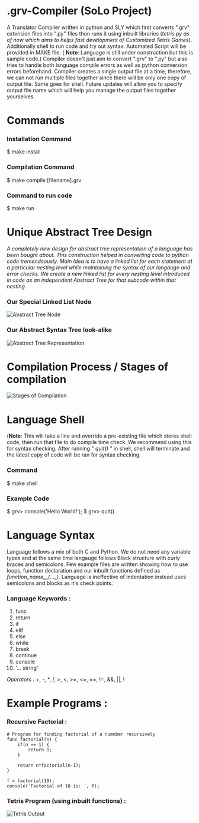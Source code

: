# .grv-Compiler (SoLo Project)
A Translator Compiler written in python and SLY which first converts ".grv" extension files into ".py" files then runs it using inbuilt libraries (*tetris.py as of now which aims to helps fast development of Customized Tetris Games*). Additionally shell to run code and try out syntax.  Automated Script will be provided in MAKE file. ( **Note**: Language is still under construction but this is sample code.) Compiler doesn't just aim to convert ".grv" to ".py" but also tries to handle both language compile errors as well as python conversion errors beforehand.
Compiler creates a single output file at a time, therefore, we can not run multiple files together since there will be only one copy of output file. Same goes for shell. Future updates will allow you to specify output file name which will help you manage the output files together yourselves.




# Commands 

### Installation Command
$ make install

### Compilation Command
$ make compile [filename].grv

### Command to run code
$ make run




# Unique Abstract Tree Design 
*A completely new design for abstract tree representation of a language has been bought about. This construction helped in converting code to python code tremendeously. Main Idea is to have a linked list for each statement at a particular nesting level while maintaining the syntax of our langauge and error checks. We create a new linked list for every nesting level introduced in code as an independent Abstract Tree for that subcode within that nesting.*
### Our Special Linked List Node
![Abstract Tree Node](https://drive.google.com/uc?export=view&id=1nP4XifUIF_DiQf_XICtR6goNdpiQHH5M)

### Our Abstract Syntax Tree **look-alike**
![Abstract Tree Representation](https://drive.google.com/uc?export=view&id=1b87zMRVHATy0JSgbgUMwKQM_jb13R6JB)




# Compilation Process / Stages of compilation 
![Stages of Compilation](https://drive.google.com/uc?export=view&id=1sDQk0M-cWpvHkaNh_Mu1PHc-5Z4VVhXB)




# Language Shell
(**Note**: This will take a line and override a pre-existing file which stores shell code, then run that file to do compile time check. We recommend using this for syntax checking. After running " *quit()* " in shell, shell will terminate and the latest copy of code will be ran for syntax checking.

### Command 
$ make shell

### Example Code
$ grv> console('Hello World!');
$ grv> quit()




# Language Syntax 
Language follows a mix of both C and Python. We do not need any variable types and at the same time langauge follows Block structure with curly braces and semicolons. 
Few example files are written showing how to use loops, function declaration and our inbuilt functions defined as *function_name__(..._)*. Language is ineffective of indentation instead uses semicolons and blocks as it's check points.


### Language Keywords : 
1. func 
2. return
3. if 
4. elif
5. else 
6. while
7. break
8. continue
9. console
10. '... string'

*Operators :* +, -, *, /, >, <, >=, <=, ==, !=, &&, ||, !




# Example Programs :

### Recursive Factorial :
    # Program for finding factorial of a numnber recursively
    func factorial(n) {
        if(n == 1) {
            return 1;
        }

        return n*factorial(n-1);
    }

    f = factorial(10);
    console('Factorial of 10 is: ', f);
    
 
 ### Tetris Program (using inbuilt functions) : 
 ![Tetris Output](https://drive.google.com/uc?export=view&id=1gi1wg11uzmdWS5dgQp31cIwO1MWwUGaA)
